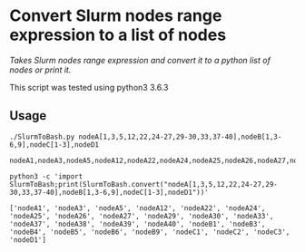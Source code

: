 Convert Slurm nodes range expression to a list of nodes
=======================================================

*Takes Slurm nodes range expression and convert it to a python list of nodes or print it.*

This script was tested using python3 3.6.3

Usage
-----
```
./SlurmToBash.py nodeA[1,3,5,12,22,24-27,29-30,33,37-40],nodeB[1,3-6,9],nodeC[1-3],nodeD1
```
```
nodeA1,nodeA3,nodeA5,nodeA12,nodeA22,nodeA24,nodeA25,nodeA26,nodeA27,nodeA29,nodeA30,nodeA33,nodeA37,nodeA38,nodeA39,nodeA40,nodeB1,nodeB3,nodeB4,nodeB5,nodeB6,nodeB9,nodeC1,nodeC2,nodeC3,nodeD1
```
```
python3 -c 'import SlurmToBash;print(SlurmToBash.convert("nodeA[1,3,5,12,22,24-27,29-30,33,37-40],nodeB[1,3-6,9],nodeC[1-3],nodeD1"))'
```
```
['nodeA1', 'nodeA3', 'nodeA5', 'nodeA12', 'nodeA22', 'nodeA24', 'nodeA25', 'nodeA26', 'nodeA27', 'nodeA29', 'nodeA30', 'nodeA33', 'nodeA37', 'nodeA38', 'nodeA39', 'nodeA40', 'nodeB1', 'nodeB3', 'nodeB4', 'nodeB5', 'nodeB6', 'nodeB9', 'nodeC1', 'nodeC2', 'nodeC3', 'nodeD1']
```

